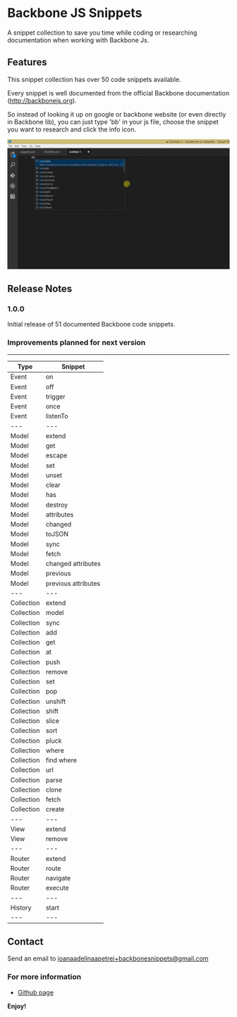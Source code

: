 # Backbone JS Snippets

A snippet collection to save you time while coding or researching documentation when working with Backbone Js.

## Features

This snippet collection has over 50 code snippets available.

Every snippet is well documented from the official Backbone documentation (http://backbonejs.org). 


So instead of looking it up on google or backbone website (or even directly in Backbone lib), you can just type 'bb' in your js file, choose the snippet you want to research and click the info icon.

![feature 1](media/video2.gif)

## Release Notes 

### 1.0.0

Initial release of 51 documented Backbone code snippets.

### Improvements planned for next version

-----------------------------------------------------------------------------------------------------------
| Type  | Snippet  |
|---|---|
| Event  | on  |
| Event  | off  |
| Event  | trigger  |
| Event  | once  |
| Event  | listenTo  |
|---|---|
| Model  | extend  |
| Model  | get  |
| Model  | escape  |
| Model  | set  |
| Model  | unset  |
| Model  | clear  |
| Model  | has  |
| Model  | destroy  |
| Model  | attributes  |
| Model  | changed  |
| Model  | toJSON  |
| Model  | sync  |
| Model  | fetch  |
| Model  | changed attributes  |
| Model  | previous  |
| Model  | previous attributes  |
|---|---|
| Collection  | extend  |
| Collection  | model  |
| Collection  | sync  |
| Collection  | add  |
| Collection  | get  |
| Collection  | at  |
| Collection  | push  |
| Collection  | remove  |
| Collection  | set  |
| Collection  | pop  |
| Collection  | unshift  |
| Collection  | shift  |
| Collection  | slice  |
| Collection  | sort  |
| Collection  | pluck  |
| Collection  | where  |
| Collection  | find where  |
| Collection  | url  |
| Collection  | parse  |
| Collection  | clone  |
| Collection  | fetch  |
| Collection  | create  |
|---|---|
| View  | extend  |
| View  | remove  |
|---|---|
| Router  | extend  |
| Router  | route  |
| Router  | navigate  |
| Router  | execute  |
|---|---|
| History  | start  |
|---|---|

## Contact
Send an email to ioanaadelinaapetrei+backbonesnippets@gmail.com

### For more information

* [Github page](https://github.com/IoanaApetrei/BackboneSnippets)

**Enjoy!**